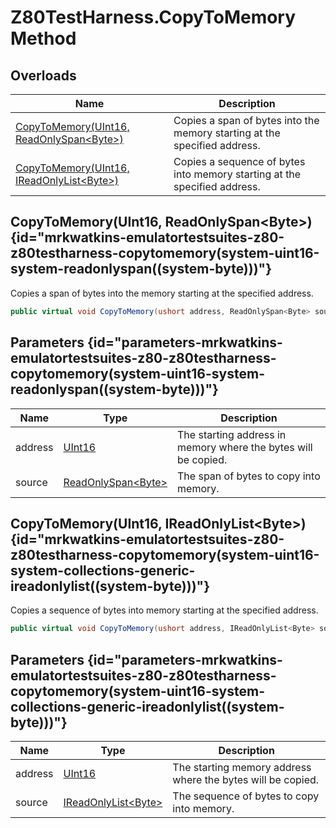 # Z80TestHarness.CopyToMemory Method
## Overloads

| Name | Description |
| ---- | ----------- |
| [CopyToMemory(UInt16, ReadOnlySpan&lt;Byte&gt;)](MrKWatkins.EmulatorTestSuites.Z80.Z80TestHarness.CopyToMemory.md#mrkwatkins-emulatortestsuites-z80-z80testharness-copytomemory(system-uint16-system-readonlyspan((system-byte)))) | Copies a span of bytes into the memory starting at the specified address. |
| [CopyToMemory(UInt16, IReadOnlyList&lt;Byte&gt;)](MrKWatkins.EmulatorTestSuites.Z80.Z80TestHarness.CopyToMemory.md#mrkwatkins-emulatortestsuites-z80-z80testharness-copytomemory(system-uint16-system-collections-generic-ireadonlylist((system-byte)))) | Copies a sequence of bytes into memory starting at the specified address. |

## CopyToMemory(UInt16, ReadOnlySpan&lt;Byte&gt;) {id="mrkwatkins-emulatortestsuites-z80-z80testharness-copytomemory(system-uint16-system-readonlyspan((system-byte)))"}

Copies a span of bytes into the memory starting at the specified address.

```c#
public virtual void CopyToMemory(ushort address, ReadOnlySpan<Byte> source);
```

## Parameters {id="parameters-mrkwatkins-emulatortestsuites-z80-z80testharness-copytomemory(system-uint16-system-readonlyspan((system-byte)))"}

| Name | Type | Description |
| ---- | ---- | ----------- |
| address | [UInt16](https://learn.microsoft.com/en-gb/dotnet/api/System.UInt16) | The starting address in memory where the bytes will be copied. |
| source | [ReadOnlySpan&lt;Byte&gt;](https://learn.microsoft.com/en-gb/dotnet/api/System.ReadOnlySpan-1) | The span of bytes to copy into memory. |

## CopyToMemory(UInt16, IReadOnlyList&lt;Byte&gt;) {id="mrkwatkins-emulatortestsuites-z80-z80testharness-copytomemory(system-uint16-system-collections-generic-ireadonlylist((system-byte)))"}

Copies a sequence of bytes into memory starting at the specified address.

```c#
public virtual void CopyToMemory(ushort address, IReadOnlyList<Byte> source);
```

## Parameters {id="parameters-mrkwatkins-emulatortestsuites-z80-z80testharness-copytomemory(system-uint16-system-collections-generic-ireadonlylist((system-byte)))"}

| Name | Type | Description |
| ---- | ---- | ----------- |
| address | [UInt16](https://learn.microsoft.com/en-gb/dotnet/api/System.UInt16) | The starting memory address where the bytes will be copied. |
| source | [IReadOnlyList&lt;Byte&gt;](https://learn.microsoft.com/en-gb/dotnet/api/System.Collections.Generic.IReadOnlyList-1) | The sequence of bytes to copy into memory. |

